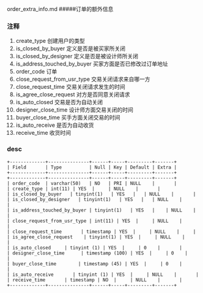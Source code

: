 order_extra_info.md
#####订单的额外信息

### 注释
1. create_type 创建用户的类型
2. is_closed_by_buyer 定义是否是被买家所关闭
3. is_closed_by_designer 定义是否是被设计师所关闭
4. is_address_touched_by_buyer 买家方面是否已修改过订单地址 
5. order_code 订单
6. close_request_from_usr_type 交易关闭请求来自哪一方
7. close_request_time 交易关闭请求发生的时间
8. is_agree_close_request 对方是否同意关闭请求
9. is_auto_closed 交易是否为自动关闭
10. designer_close_time 设计师方面交易关闭的时间
11. buyer_close_time 买手方面关闭交易的时间 
12. is_auto_receive 是否为自动收货
13. receive_time 收货时间

### desc
```
+-------------+---------------+------+-----+---------+-------+
| Field       | Type          | Null | Key | Default | Extra |
+-------------+---------------+------+-----+---------+-------+
+-------------+---------------+------+-----+---------+-------+
| order_code  | varchar(50)   | NO   | PRI | NULL    |       |
| create_type | int(11) | YES  |     | NULL    |       |
| is_closed_by_buyer   | tinyint(1)   | YES   |   | NULL    |       |
| is_closed_by_designer   | tinyint(1)   | YES   |   | NULL    |       |
| is_address_touched_by_buyer | tinyint(1)   | YES   |    | NULL    |       |
| close_request_from_usr_type | int(11) | YES  |     | NULL    |       |
| close_request_time       | timestamp | YES  |     | NULL    |     |
| is_agree_close_request    | tinyint(1) | YES  |     | NULL    |       |
| is_auto_closed     | tinyint (1) | YES  |     | 0    |       |
| designer_close_time      | timestamp (100) | YES  |     | 0    |       |
| buyer_close_time        | timestamp (45) | YES  |     | 0    |       |
| is_auto_receive       | tinyint (1) | YES  |     | NULL    |       |
| receive_time       | timestamp | NO  |     | NULL    |       |
+-------------+---------------+------+-----+---------+-------+













